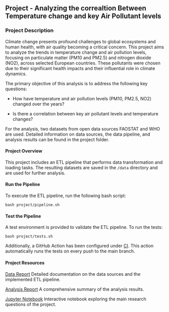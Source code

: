 ## Project - Analyzing the correaltion Between Temperature change and key Air Pollutant levels

### Project Description 

Climate change presents profound challenges to global ecosystems and human health, with air quality becoming a critical concern. This project aims to analyze the trends in temperature change and air pollution levels, focusing on particulate matter (PM10 and PM2.5) and nitrogen dioxide (NO2), across selected European countries. These pollutants were chosen due to their significant health impacts and their influential role in climate dynamics.

The primary objective of this analysis is to address the following key questions:

  - How have temperature and air pollution levels (PM10, PM2.5, NO2) changed over the years?
  
  - Is there a correlation between key air pollutant levels and temperature changes?

For the analysis, two datasets from open data sources FAOSTAT and WHO are used. Detailed information on data sources, the data pipeline, and analysis results can be found in the project folder.

#### Project Overview

This project includes an ETL pipeline that performs data transformation and loading tasks. The resulting datasets are saved in the `/data` directory and are used for further analysis.

#### Run the Pipeline

To execute the ETL pipeline, run the following bash script:

```
bash project/pipeline.sh
```

#### Test the Pipeline

A test environment is provided to validate the ETL pipeline. To run the tests:

```
bash project/tests.sh
```

Additionally, a GitHub Action has been configured under [CI](.github/workflows/test.yml). This action automatically runs the tests on every push to the main branch.

#### Project Resources

[Data Report](project/data-report.pdf)
Detailed documentation on the data sources and the implemented ETL pipeline.

[Analysis Report](project/analysis-report.pdf)
A comprehensive summary of the analysis results.

[Jupyter Notebook](project/data-exploration.ipynb)
Interactive notebook exploring the main research questions of the project.






